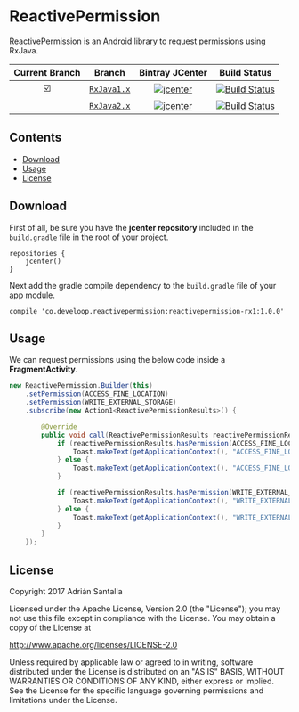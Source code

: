 # ReactivePermission

ReactivePermission is an Android library to request permissions using RxJava.

| Current Branch | Branch  | Bintray JCenter | Build Status |
|:--------------:|:-------:|:-------:|:------------:|
| :ballot_box_with_check: | [`RxJava1.x`](https://github.com/asantalla/ReactivePermission/tree/RxJava1.x) | [ ![jcenter](https://api.bintray.com/packages/asantalla/develoop/reactivepermission-rx1/images/download.svg) ](https://bintray.com/asantalla/develoop/reactivepermission-rx1/_latestVersion) | [![Build Status](https://travis-ci.org/asantalla/ReactivePermission.svg?branch=RxJava1.x)](https://travis-ci.org/asantalla/ReactivePermission) |
| | [`RxJava2.x`](https://github.com/asantalla/ReactivePermission/tree/RxJava2.x) | [ ![jcenter](https://api.bintray.com/packages/asantalla/develoop/reactivepermission-rx2/images/download.svg) ](https://bintray.com/asantalla/develoop/reactivepermission-rx2/_latestVersion) | [![Build Status](https://travis-ci.org/asantalla/ReactivePermission.svg?branch=RxJava2.x)](https://travis-ci.org/asantalla/ReactivePermission) |

Contents
--------

- [Download](#download)
- [Usage](#usage)
- [License](#license)

Download
--------

First of all, be sure you have the **jcenter repository** included in the `build.gradle` file in the root of your project.

```
repositories {
    jcenter()
}
```

Next add the gradle compile dependency to the `build.gradle` file of your app module.

```
compile 'co.develoop.reactivepermission:reactivepermission-rx1:1.0.0'
```

Usage
-----

We can request permissions using the below code inside a **FragmentActivity**.

```java
new ReactivePermission.Builder(this)
    .setPermission(ACCESS_FINE_LOCATION)
    .setPermission(WRITE_EXTERNAL_STORAGE)
    .subscribe(new Action1<ReactivePermissionResults>() {

        @Override
        public void call(ReactivePermissionResults reactivePermissionResults) {
            if (reactivePermissionResults.hasPermission(ACCESS_FINE_LOCATION)) {
                Toast.makeText(getApplicationContext(), "ACCESS_FINE_LOCATION GRANTED", Toast.LENGTH_LONG).show();
            } else {
                Toast.makeText(getApplicationContext(), "ACCESS_FINE_LOCATION NOT GRANTED", Toast.LENGTH_LONG).show();
            }

            if (reactivePermissionResults.hasPermission(WRITE_EXTERNAL_STORAGE)) {
                Toast.makeText(getApplicationContext(), "WRITE_EXTERNAL_STORAGE GRANTED", Toast.LENGTH_LONG).show();
            } else {
                Toast.makeText(getApplicationContext(), "WRITE_EXTERNAL_STORAGE NOT GRANTED", Toast.LENGTH_LONG).show();
            }
        }
    });
```

License
-------

Copyright 2017 Adrián Santalla

Licensed under the Apache License, Version 2.0 (the "License"); you may not use this file except in compliance with the License. You may obtain a copy of the License at

http://www.apache.org/licenses/LICENSE-2.0

Unless required by applicable law or agreed to in writing, software distributed under the License is distributed on an "AS IS" BASIS, WITHOUT WARRANTIES OR CONDITIONS OF ANY KIND, either express or implied. See the License for the specific language governing permissions and limitations under the License.